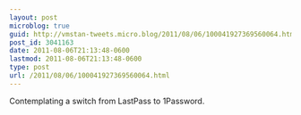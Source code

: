 ```yaml
---
layout: post
microblog: true
guid: http://vmstan-tweets.micro.blog/2011/08/06/100041927369560064.html
post_id: 3041163
date: 2011-08-06T21:13:48-0600
lastmod: 2011-08-06T21:13:48-0600
type: post
url: /2011/08/06/100041927369560064.html
---
```

Contemplating a switch from LastPass to 1Password.
